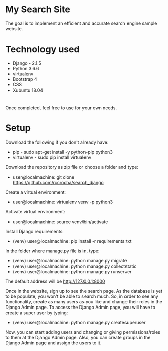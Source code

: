 ﻿# My Search Site

The goal is to implement an efficient and accurate search engine sample website.

# Technology used

* Django - 2.1.5
* Python 3.6.6
* virtualenv
* Bootstrap 4
* CSS
* Xubuntu 18.04

#
Once completed, feel free to use for your own needs.

# Setup

Download the following if you don't already have:

* pip - sudo apt-get install -y python-pip python3
* virtualenv - sudo pip install virtualenv

Download the repository as zip file or choose a folder and type:

* user@localmachine: git clone https://github.com/rccrocha/search_django

Create a virtual environment:

* user@localmachine: virtualenv venv -p python3

Activate virtual environment:

* user@localmachine: source venv/bin/activate

Install Django requirements:

* (venv) user@localmachine: pip install -r requirements.txt

In the folder where manage.py file is in, type:

* (venv) user@localmachine: python manage.py migrate
* (venv) user@localmachine: python manage.py collectstatic
* (venv) user@localmachine: python manage.py runserver

The default address will be http://127.0.0.1:8000

Once in the website, sign up to see the search page.
As the database is yet to be populate, you won't be able to search much.
So, in order to see any functionality, create as many users as you like and change their roles in the Django Admin page.
To access the Django Admin page, you will have to create a super user by typing:

* (venv) user@localmachine: python manage.py createsuperuser

Now, you can start adding users and changing or giving permissions/roles to them at the Django Admin page. Also, you can create groups in the Django Admin page and assign the users to it.

